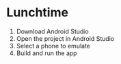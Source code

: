 # Lunchtime

1. Download Android Studio
2. Open the project in Android Studio
3. Select a phone to emulate
4. Build and run the app
